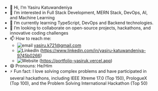 - 👋 Hi, I’m Yasiru Katuwandeniya
- 👀 I’m interested in Full Stack Development, MERN Stack, DevOps, AI, and Machine Learning
- 🌱 I’m currently learning TypeScript, DevOps and Backend technologies.
- 💞️ I’m looking to collaborate on open-source projects, hackathons, and innovative coding challenges
- 📫 How to reach me: 
  - ![email](https://img.icons8.com/fluent/16/000000/email.png) yasiru.k721@gmail.com
  - ![LinkedIn](https://img.icons8.com/fluent/20/000000/linkedin.png) (https://www.linkedin.com/in/yasiru-katuwandeniya-9745b0266)
  - ![Website](https://img.icons8.com/fluent/20/000000/domain.png) (https://portfolio-yasiruk.vercel.app)
- 😄 Pronouns: He/Him
- ⚡ Fun fact: I love solving complex problems and have participated in several hackathons, including IEEE Xtreme 17.0 (Top 150), PrologueX (Top 100), and the Problem Solving International Hackathon (Top 50)


<!---
yasiru-vk-721/yasiru-vk-721 is a ✨ special ✨ repository because its `README.md` (this file) appears on your GitHub profile.
You can click the Preview link to take a look at your changes.
--->
